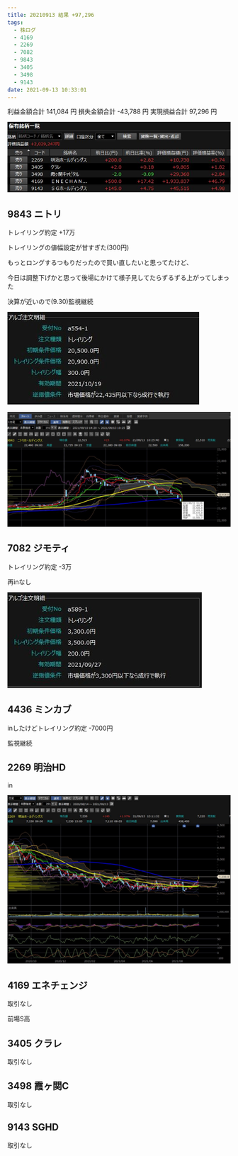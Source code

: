 ```yaml
---
title: 20210913 結果 +97,296
tags:
  - 株ログ
  - 4169
  - 2269
  - 7082
  - 9843
  - 3405
  - 3498
  - 9143
date: 2021-09-13 10:33:01
---
```


利益金額合計 141,084 円
損失金額合計 -43,788 円
実現損益合計 97,296 円

![i](/kab/img/20210913001.jpg)

## 9843 ニトリ

トレイリング約定 +17万

トレイリングの値幅設定が甘すぎた(300円)

もっとロングするつもりだったので買い直したいと思ってたけど、

今日は調整下げかと思って後場にかけて様子見してたらずるずる上がってしまった

決算が近いので(9.30)監視継続

![i](/kab/img/9843_1.jpg)

![i](/kab/img/9843_2.jpg)

## 7082 ジモティ

トレイリング約定 -3万

再inなし

![i](/kab/img/7082_1.jpg)

## 4436 ミンカブ

inしたけどトレイリング約定 -7000円

監視継続

## 2269 明治HD

in

![i](/kab/img/2269_1.jpg)

## 4169 エネチェンジ

取引なし

前場S高

## 3405 クラレ

取引なし

## 3498 霞ヶ関C

取引なし

## 9143 SGHD

取引なし

